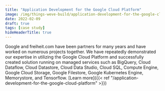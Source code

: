 ```yaml
---
title: "Application Development for the Google Cloud Platform"
image: /img/things-weve-build/application-development-for-the-google-cloud-platform.webp
date: 2022-02-09
draft: true
tags: [case study]
hideHeaderTitle: true
---
```


Google and freiheit.com have been partners for many years and have worked on numerous projects together. We have repeatedly demonstrated our expertise in utilizing the Google Cloud Platform and successfully created solution running on managed services such as BigQuery, Cloud Dataflow, Cloud Datastore, Cloud Data Studio, Cloud SQL, Compute Engine, Google Cloud Storage, Google Filestore, Google Kubernetes Engine, Memorystore, and Tensorflow. 
[Learn more]({{< ref "/application-development-for-the-google-cloud-platform" >}})

